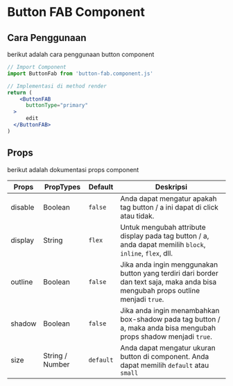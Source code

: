 # Button FAB Component

## Cara Penggunaan
berikut adalah cara penggunaan button component

```jsx
// Import Component
import ButtonFab from 'button-fab.component.js'

// Implementasi di method render
return (
    <ButtonFAB
      buttonType="primary"
  >
      edit
  </ButtonFAB>
)
```

## Props
berikut adalah dokumentasi props component

| Props | PropTypes | Default | Deskripsi |
|-------|-----------|---------|-----------|
|disable|Boolean|`false`|Anda dapat mengatur apakah tag button / a ini dapat di click atau tidak.|
|display|String|`flex`|Untuk mengubah attribute display pada tag button / a, anda dapat memilih `block`, `inline`, `flex`, dll.|
|outline|Boolean|`false`|Jika anda ingin menggunakan button yang terdiri dari border dan text saja, maka anda bisa mengubah props outline menjadi `true`.|
|shadow|Boolean|`false`|Jika anda ingin menambahkan box-shadow pada tag button / a, maka anda bisa mengubah props shadow menjadi `true`.|
|size|String / Number|`default`|Anda dapat mengatur ukuran button di component. Anda dapat memilih `default` atau `small`|
